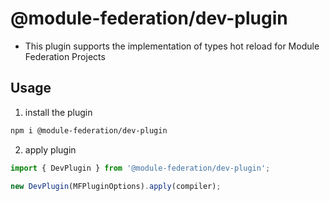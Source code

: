 # @module-federation/dev-plugin

- This plugin supports the implementation of types hot reload for Module Federation Projects

## Usage

1. install the plugin

```bash
npm i @module-federation/dev-plugin
```

2. apply plugin

```javascript
import { DevPlugin } from '@module-federation/dev-plugin';

new DevPlugin(MFPluginOptions).apply(compiler);
```
